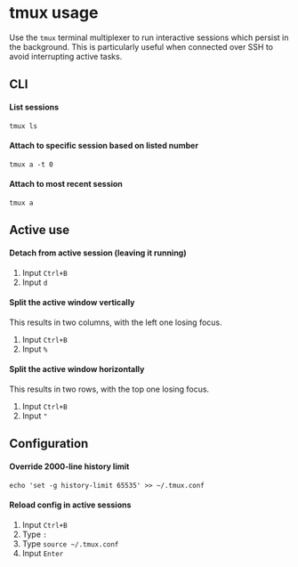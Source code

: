 # tmux usage

Use the `tmux` terminal multiplexer to run interactive sessions which persist in the background. This is particularly useful when connected over SSH to avoid interrupting active tasks.

## CLI

#### List sessions

    tmux ls

#### Attach to specific session based on listed number

    tmux a -t 0

#### Attach to most recent session

    tmux a


## Active use

#### Detach from active session (leaving it running)

1. Input `Ctrl+B`
2. Input `d`

#### Split the active window vertically

This results in two columns, with the left one losing focus.

1. Input `Ctrl+B`
2. Input `%`

#### Split the active window horizontally

This results in two rows, with the top one losing focus.

1. Input `Ctrl+B`
2. Input `"`

## Configuration

#### Override 2000-line history limit

    echo 'set -g history-limit 65535' >> ~/.tmux.conf

#### Reload config in active sessions

1. Input `Ctrl+B`
2. Type `:`
3. Type `source ~/.tmux.conf`
4. Input `Enter`
